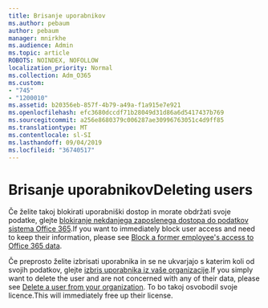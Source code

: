```yaml
---
title: Brisanje uporabnikov
ms.author: pebaum
author: pebaum
manager: mnirkhe
ms.audience: Admin
ms.topic: article
ROBOTS: NOINDEX, NOFOLLOW
localization_priority: Normal
ms.collection: Adm_O365
ms.custom:
- "745"
- "1200010"
ms.assetid: b20356eb-857f-4b79-a49a-f1a915e7e921
ms.openlocfilehash: efc3680dccdf71b28049d31d86a6d5417437b769
ms.sourcegitcommit: a256e8680379c006287ae30996763051c4d9ff85
ms.translationtype: MT
ms.contentlocale: sl-SI
ms.lasthandoff: 09/04/2019
ms.locfileid: "36740517"
---
```

# <a name="deleting-users"></a><span data-ttu-id="2d035-102">Brisanje uporabnikov</span><span class="sxs-lookup"><span data-stu-id="2d035-102">Deleting users</span></span>

<span data-ttu-id="2d035-103">Če želite takoj blokirati uporabniški dostop in morate obdržati svoje podatke, glejte [blokiranje nekdanjega zaposlenega dostopa do podatkov sistema Office 365](https://docs.microsoft.com/office365/admin/add-users/remove-former-employee#block-a-former-employees-access-to-office-365-data).</span><span class="sxs-lookup"><span data-stu-id="2d035-103">If you want to immediately block user access and need to keep their information, please see [Block a former employee's access to Office 365 data](https://docs.microsoft.com/office365/admin/add-users/remove-former-employee#block-a-former-employees-access-to-office-365-data).</span></span>
  
<span data-ttu-id="2d035-104">Če preprosto želite izbrisati uporabnika in se ne ukvarjajo s katerim koli od svojih podatkov, glejte [izbris uporabnika iz vaše organizacije](https://docs.microsoft.com/office365/admin/add-users/delete-a-user).</span><span class="sxs-lookup"><span data-stu-id="2d035-104">If you simply want to delete the user and are not concerned with any of their data, please see [Delete a user from your organization](https://docs.microsoft.com/office365/admin/add-users/delete-a-user).</span></span> <span data-ttu-id="2d035-105">To bo takoj osvobodil svoje licence.</span><span class="sxs-lookup"><span data-stu-id="2d035-105">This will immediately free up their license.</span></span>
  